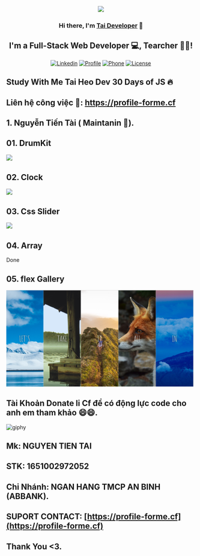 <p align="center"><a href="https://profile-forme.cf/" target="_blank"><img src="https://res.cloudinary.com/ecommerce2021/image/upload/v1659065987/avatar/logo_begsn1.png" width="300"></a></p>

<h3 align="center">
Hi there, I'm <a href="https://profile-forme.cf/" target="_blank" rel="noreferrer">Tai Developer</a> 👋
</h3>

<h2 align="center">
I'm a Full-Stack Web Developer 💻, Tearcher 🧑‍🏫!
</h2>

<p align="center">
<a href="https://www.linkedin.com/in/tai-nguyen-tien-787545213/"><img src="https://img.icons8.com/color/48/000000/linkedin-circled--v1.png" alt="Linkedin"></a>
<a href="https://profile-forme.surge.sh"><img src="https://img.icons8.com/color/48/000000/internet--v1.png" alt="Profile"></a>
<a href="tel:0798805741"><img src="https://img.icons8.com/color/48/000000/apple-phone.png" alt="Phone"></a>
<a href = "mailto:nguyentientai10@gmail.com"><img src="https://img.icons8.com/fluency/48/000000/send-mass-email.png" alt="License"></a>
</p>

## Study With Me Tai Heo Dev 30 Days of JS :fire:
## Liên hệ công việc 💬: https://profile-forme.cf

## 1. Nguyễn Tiến Tài ( Maintanin 🚩).

## 01. DrumKit
<img src="https://res.cloudinary.com/taithinhnam/image/upload/v1682483808/Let%27s%20Code/7f636adf-7ec4-4a46-95fa-bbbe28fa59ed_h6jera.png" width="500">

## 02. Clock
<img src="https://res.cloudinary.com/taithinhnam/image/upload/v1682484321/Let%27s%20Code/z4296242607059_f7f3acf040b17d61071b8c994893e602_lrljfw.jpg" width="500">

## 03. Css Slider
<img src="https://res.cloudinary.com/taithinhnam/image/upload/v1682484323/Let%27s%20Code/z4296244273397_c575cb17abbd4c95946eaba5cc3fd89a_ia79ou.jpg" width="500">

## 04. Array
Done

## 05. flex Gallery
<img src="./assets/05.jpg" width="500">

## Tài Khoản Donate li Cf để có động lực code cho anh em tham khảo 😄😄.

![giphy](https://3.bp.blogspot.com/-SzGvXn2sTmw/V6k-90GH3ZI/AAAAAAAAIsk/Q678Pil-0kITLPa3fD--JkNdnJVKi_BygCLcB/s1600/cf10-fbc08%2B%25281%2529.gif)

## Mk: NGUYEN TIEN TAI

## STK: 1651002972052

## Chi Nhánh: NGAN HANG TMCP AN BINH (ABBANK).

## SUPORT CONTACT: [https://profile-forme.cf](https://profile-forme.cf)

## Thank You <3.
